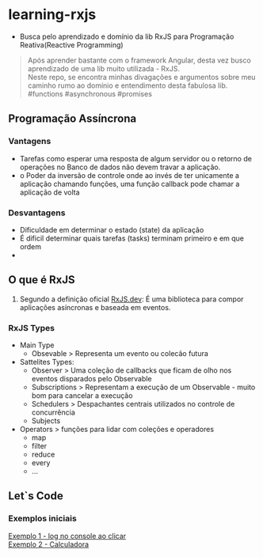 # learning-rxjs
- Busca pelo aprendizado e domínio da lib RxJS para Programação Reativa(Reactive Programming) 


> Após aprender bastante com o framework Angular, desta vez busco aprendizado de uma lib muito utilizada - RxJS.<br>
Neste repo, se encontra minhas divagações e argumentos sobre meu caminho rumo ao domínio e entendimento desta fabulosa lib.
<br>#functions #asynchronous #promises

## Programação Assíncrona
### Vantagens
- Tarefas como esperar uma resposta de algum servidor ou o retorno de operações no Banco de dados não devem travar a aplicação.
- o Poder da inversão de controle onde ao invés de ter unicamente a aplicação chamando funções, uma função callback pode chamar a aplicação de volta

### Desvantagens
- Dificuldade em determinar o estado (state) da aplicação
- É dificil determinar quais tarefas (tasks) terminam primeiro e em que ordem
- 
## O que é RxJS
1. Segundo a definição oficial [RxJS.dev](https://rxjs.dev/guide/overview): É uma biblioteca para compor aplicações asíncronas e baseada em eventos.

### RxJS Types
- Main Type
  - Obsevable > Representa um evento ou colecão futura
- Sattelites Types:
  - Observer > Uma coleção de callbacks que ficam de olho nos eventos disparados pelo Observable
  - Subscriptions > Representam a execução  de um Observable - muito bom para cancelar a execução
  - Schedulers > Despachantes centrais utilizados no controle de concurrência
  - Subjects
- Operators > funções para lidar com coleções e operadores
  - map
  - filter
  - reduce
  - every
  - ...

## Let`s Code
### Exemplos iniciais
[Exemplo 1 - log no console ao clicar](example1/index.html)<br>
[Exemplo 2 - Calculadora](example2/index.html)

